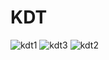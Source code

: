 # KDT
![kdt1](https://github.com/toptgun/KDT/assets/118237074/e8114727-6bf8-49e0-b1fc-75696210180d)
![kdt3](https://github.com/toptgun/KDT/assets/118237074/6b64d7ca-c4c1-4174-b3a2-18265ca943ef)
![kdt2](https://github.com/toptgun/KDT/assets/118237074/63feaec9-9c54-4c3e-b469-2a11f1c92919)
